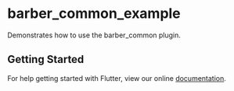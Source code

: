 # barber_common_example

Demonstrates how to use the barber_common plugin.

## Getting Started

For help getting started with Flutter, view our online
[documentation](https://flutter.io/).
